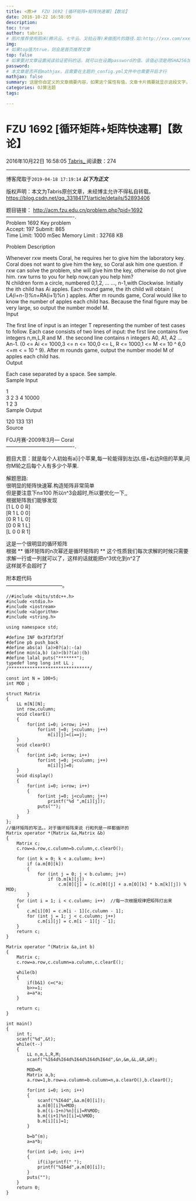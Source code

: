 ```yaml
---
title: <原>#  FZU 1692 [循环矩阵+矩阵快速幂]【数论】
date: 2016-10-22 16:58:05
description:
toc: true
author: tabris
# 图片推荐使用图床(腾讯云、七牛云、又拍云等)来做图片的路径.如:http://xxx.com/xxx.jpg
img: 
# 如果top值为true，则会是首页推荐文章
top: false
# 如果要对文章设置阅读验证密码的话，就可以在设置password的值，该值必须是用SHA256加密后的密码，防止被他人识破
password: 
# 本文章是否开启mathjax，且需要在主题的_config.yml文件中也需要开启才行
mathjax: false
summary: 这是你自定义的文章摘要内容，如果这个属性有值，文章卡片摘要就显示这段文字，否则程序会自动截取文章的部分内容作为摘要
categories: OJ算法题
tags:

---
```





#  FZU 1692 [循环矩阵+矩阵快速幂]【数论】

2016年10月22日 16:58:05  [ Tabris_ ](https://me.csdn.net/qq_33184171) 阅读数：274


--- 
 博客爬取于`2019-04-18 17:19:14`
***以下为正文***

版权声明：本文为Tabris原创文章，未经博主允许不得私自转载。
https://blog.csdn.net/qq_33184171/article/details/52893406

题目链接： [ http://acm.fzu.edu.cn/problem.php?pid=1692
](http://acm.fzu.edu.cn/problem.php?pid=1692)  
—————————————-.  
Problem 1692 Key problem  
Accept: 197 Submit: 865  
Time Limit: 1000 mSec Memory Limit : 32768 KB

Problem Description

Whenever rxw meets Coral, he requires her to give him the laboratory key.
Coral does not want to give him the key, so Coral ask him one question. if rxw
can solve the problem, she will give him the key, otherwise do not give him.
rxw turns to you for help now,can you help him?  
N children form a circle, numbered 0,1,2, … …, n-1,with Clockwise. Initially
the ith child has Ai apples. Each round game, the ith child will obtain (
L*A(i+n-1)%n+R*A(i+1)%n ) apples. After m rounds game, Coral would like to
know the number of apples each child has. Because the final figure may be very
large, so output the number model M.  
Input

The first line of input is an integer T representing the number of test cases
to follow. Each case consists of two lines of input: the first line contains
five integers n,m,L,R and M . the second line contains n integers A0, A1, A2 …
An-1. (0 <= Ai <= 1000,3 <= n <= 100,0 <= L, R <= 1000,1 <= M <= 10 ^ 6,0 <=m
< = 10 ^ 9). After m rounds game, output the number model M of apples each
child has.  
Output

Each case separated by a space. See sample.  
Sample Input

1  
3 2 3 4 10000  
1 2 3  
Sample Output

120 133 131  
Source

FOJ月赛-2009年3月— Coral  
—————————————-.

题目大意：就是每个人初始有a[i]个苹果,每一轮能得到左边L倍+右边R倍的苹果,问你M轮之后每个人有多少个苹果.

解题思路:  
很明显的矩阵快速幂.构造矩阵非常简单  
但是要注意下n≤100 所以n^3会超时,所以要优化一下,,  
根据矩阵我们能够发现  
[1 L 0 0 R]  
[R 1 L 0 0]  
[0 R 1 L 0]  
[0 0 R 1 L]  
[L 0 0 R 1]

这是一个很明显的循环矩阵  
根据 ** 循环矩阵的n次幂还是循环矩阵的 ** 这个性质我们每次求解的时候只需要求解一行或一列就可以了，这样的话就能把n^3优化到n^2了  
这样就不会超时了

附本题代码  
———————————。

    
    
    //#include <bits/stdc++.h>
    #include <stdio.h>
    #include <iostream>
    #include <algorithm>
    #include <string.h>
    
    using namespace std;
    
    #define INF 0x3f3f3f3f
    #define pb push_back
    #define abs(a) (a)>0?(a):-(a)
    #define min(a,b) (a)>(b)?(a):(b)
    #define lalal puts("*******");
    typedef long long int LL ;
    /*******************************/
    
    const int N = 100+5;
    int MOD ;
    
    struct Matrix
    {
        LL m[N][N];
        int row,culumn;
        void clearE()
        {
            for(int i=0; i<row; i++)
                for(int j=0; j<culumn; j++)
                    m[i][j]=(i==j);
        }
        void clearO()
        {
            for(int i=0; i<row; i++)
                for(int j=0; j<culumn; j++)
                    m[i][j]=0;
        }
        void display()
        {
            for(int i=0; i<row; i++)
            {
                for(int j=0; j<culumn; j++)
                    printf("%d ",m[i][j]);
                puts("");
            }
        }
    };
    //循环矩阵的写法。。对于循环矩阵来说 行和列是一样都循环的
    Matrix operator *(Matrix &a,Matrix &b)
    {
        Matrix c;
        c.row=a.row,c.culumn=b.culumn,c.clearO();
    
        for (int k = 0; k < a.culumn; k++)
            if (a.m[0][k])
            {
                for (int j = 0; j < b.culumn; j++)
                    if (b.m[k][j])
                        c.m[0][j] = (c.m[0][j] + a.m[0][k] * b.m[k][j]) % MOD;
            }
        for (int i = 1; i < c.culumn; i++)  //每一次根据规律把矩阵打出来
        {
            c.m[i][0] = c.m[i - 1][c.culumn - 1];
            for (int j = 1; j < c.culumn; j++)
                c.m[i][j] = c.m[i - 1][j - 1];
        }
        return c;
    }
    
    Matrix operator ^(Matrix &a,int b)
    {
        Matrix c;
        c.row=a.row,c.culumn=a.culumn,c.clearE();
    
        while(b)
        {
            if(b&1) c=c*a;
            b>>=1;
            a=a*a;
        }
    
        return c;
    }
    
    int main()
    {
        int t;
        scanf("%d",&t);
        while(t--)
        {
            LL n,m,L,R,M;
            scanf("%I64d%I64d%I64d%I64d%I64d",&n,&m,&L,&R,&M);
    
            MOD=M;
            Matrix a,b;
            a.row=1,b.row=a.culumn=b.culumn=n,a.clearO(),b.clearO();
    
            for(int i=0; i<n; i++)
            {
                scanf("%I64d",&a.m[0][i]);
                a.m[0][i]%=MOD;
                b.m[(i-1+n)%n][i]=R%MOD;
                b.m[(i+1)%n][i]=L%MOD;
                b.m[i][i]=1;
            }
    
            b=b^(m);
            a=a*b;
    
            for(int i=0; i<n; i++)
            {
                if(i)printf(" ");
                printf("%I64d",a.m[0][i]);
            }
            puts("");
        }
        return 0;
    }
    

